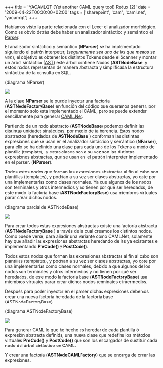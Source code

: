 +++
title = 'YACAMLQT (Yet another CAML query tool) Redux (2)'
date = '2009-04-22T00:00:00+02:00'
tags = ['sharepoint', 'caml', 'caml.net', 'yacamlqt']
+++

Habíamos visto la parte relacionada con el Lexer el analizador morfológico. Como es obvio detrás debe haber un analizador sintáctico y semántico el [Parser](https://web.archive.org/web/20130904001414/http://en.wikipedia.org/wiki/Parsing).

El analizador sintáctico y semántico (**NParser**) se ha implementado siguiendo el patrón interpeter, (_seguramente sea uno de los que menos se ven_), el objetivo es obtener los distintos Tokens desde el Scanner y montar un árbol sintáctico ([AST](https://web.archive.org/web/20130904001414/http://en.wikipedia.org/wiki/Abstract_syntax_tree)) este árbol contiene Nodos (**ASTNodeBase**) y estos nodos representan de manera abstracta y simplificada la estructura sintáctica de la consulta en SQL.

(diagrama NParser)

![](/images/Sharepoint/yacamlqt_nparser.gif)

A la clase **NParser** se le puede inyectar una factoria (**ASTNodeFactoryBase**) en función del código que queramos generar, por el momento solo esta implementado el CAML, pero se puede extender sencillamente para generar [CAML.Net](https://web.archive.org/web/20130904001414/http://www.codeplex.com/camldotnet).

Partiendo de un nodo abstracto (**ASTNodeBase**) podemos definir las distintas unidades sintácticas, por medio de la herencia. Estos nodos abstractos (heredados de **ASTNodeBase** ) conforman las distintas expresiones que se usan en el analizador sintáctico y semántico (**NParser**), para ello se ha definido una clase para cada uno de los Tokens a modo de plantilla (template),  y estas clases son a su vez son las distintas expresiones abstractas, que se usan en  el patrón interpreter implementado en el parser. (**NParser**).

Todos estos nodos que forman las expresiones abstractas al fin al cabo son plantillas (templates), y podrían a su vez ser clases abstractas, yo opte por una implementarlas como clases normales. Ya que algunos de los nodos son terminales y otros intermedios y no tienen por qué ser heredados, de este modo la factoria base (**ASTNodeFactoryBase**) usa miembros virtuales parar crear dichos nodos.

(diagrama parcial de ASTNodeBase)

![](/images/Sharepoint/yacamlqt_ast.gif)

Para crear todos estas expresiones abstractas existe una factoría abstracta (**ASTNodeFactoryBase** ) a través de la cual creamos los distintos nodos. Como puede verse, para añadir una variante como [CAML.Net](https://web.archive.org/web/20130904001414/http://www.codeplex.com/camldotnet), solamente hay que añadir las expresiones abstractas heredando de las ya existentes e implementando **PreCode()** y **PostCode()**.

Todos estos nodos que forman las expresiones abstractas al fin al cabo son plantillas (templates), y podrían a su vez ser clases abstractas, yo opte por una implementarlas como clases normales, debido a que algunos de los nodos son terminales y otros intermedios y no tienen por qué ser heredados, de este modo la factoria base (**ASTNodeFactoryBase**) usa miembros virtuales parar crear dichos nodos terminales e intermedios.

Después para poder inyectar en el parser dichas expresiones debemos crear una nueva factoría heredada de la factoría base (ASTNodeFactoryBase).

(diagrama ASTNodeFactoryBase)

![](/images/Sharepoint/yacamlqt_nodefactory.gif)

Para generar CAML lo que he hecho es heredar de cada plantilla ó expresión abstracta definida, una nueva clase que redefine los métodos virtuales **PreCode()** y **PostCode()** que son los encargados de sustituir cada nodo del árbol sintáctico en CAML.

Y crear una factoría (**ASTNodeCAMLFactory**) que se encarga de crear las expresiones.